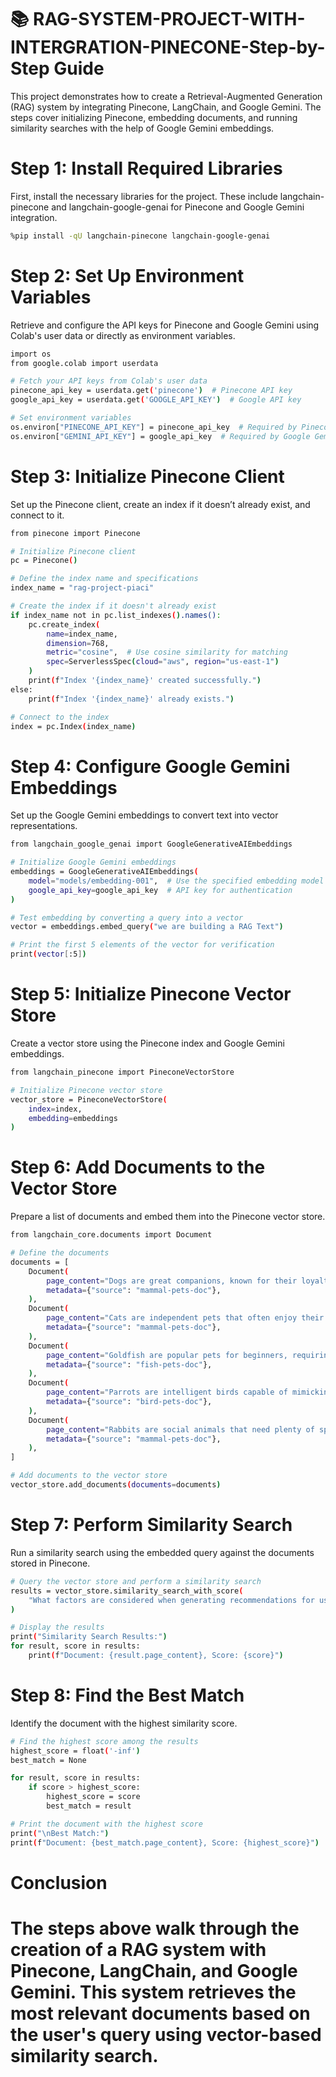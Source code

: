 # 📚 RAG-SYSTEM-PROJECT-WITH-INTERGRATION-PINECONE-Step-by-Step Guide
This project demonstrates how to create a Retrieval-Augmented Generation (RAG) system by integrating Pinecone, LangChain, and Google Gemini. The steps cover initializing Pinecone, embedding documents, and running similarity searches with the help of Google Gemini embeddings.

# Step 1: Install Required Libraries
First, install the necessary libraries for the project.
These include langchain-pinecone and langchain-google-genai for Pinecone and Google Gemini integration.
```bash
%pip install -qU langchain-pinecone langchain-google-genai
```
# Step 2: Set Up Environment Variables
Retrieve and configure the API keys for Pinecone and Google Gemini using Colab's user data or directly as environment variables.
```bash
import os
from google.colab import userdata

# Fetch your API keys from Colab's user data
pinecone_api_key = userdata.get('pinecone')  # Pinecone API key
google_api_key = userdata.get('GOOGLE_API_KEY')  # Google API key

# Set environment variables
os.environ["PINECONE_API_KEY"] = pinecone_api_key  # Required by Pinecone
os.environ["GEMINI_API_KEY"] = google_api_key  # Required by Google Gemini
```
# Step 3: Initialize Pinecone Client
Set up the Pinecone client, create an index if it doesn’t already exist, and connect to it.
```bash
from pinecone import Pinecone

# Initialize Pinecone client
pc = Pinecone()

# Define the index name and specifications
index_name = "rag-project-piaci"

# Create the index if it doesn't already exist
if index_name not in pc.list_indexes().names():
    pc.create_index(
        name=index_name,
        dimension=768,
        metric="cosine",  # Use cosine similarity for matching
        spec=ServerlessSpec(cloud="aws", region="us-east-1")
    )
    print(f"Index '{index_name}' created successfully.")
else:
    print(f"Index '{index_name}' already exists.")

# Connect to the index
index = pc.Index(index_name)
```
# Step 4: Configure Google Gemini Embeddings
Set up the Google Gemini embeddings to convert text into vector representations.
```bash
from langchain_google_genai import GoogleGenerativeAIEmbeddings

# Initialize Google Gemini embeddings
embeddings = GoogleGenerativeAIEmbeddings(
    model="models/embedding-001",  # Use the specified embedding model
    google_api_key=google_api_key  # API key for authentication
)

# Test embedding by converting a query into a vector
vector = embeddings.embed_query("we are building a RAG Text")

# Print the first 5 elements of the vector for verification
print(vector[:5])
```
# Step 5: Initialize Pinecone Vector Store
Create a vector store using the Pinecone index and Google Gemini embeddings.
```bash
from langchain_pinecone import PineconeVectorStore

# Initialize Pinecone vector store
vector_store = PineconeVectorStore(
    index=index,
    embedding=embeddings
)
```
# Step 6: Add Documents to the Vector Store
Prepare a list of documents and embed them into the Pinecone vector store.
```bash
from langchain_core.documents import Document

# Define the documents
documents = [
    Document(
        page_content="Dogs are great companions, known for their loyalty and friendliness.",
        metadata={"source": "mammal-pets-doc"},
    ),
    Document(
        page_content="Cats are independent pets that often enjoy their own space.",
        metadata={"source": "mammal-pets-doc"},
    ),
    Document(
        page_content="Goldfish are popular pets for beginners, requiring relatively simple care.",
        metadata={"source": "fish-pets-doc"},
    ),
    Document(
        page_content="Parrots are intelligent birds capable of mimicking human speech.",
        metadata={"source": "bird-pets-doc"},
    ),
    Document(
        page_content="Rabbits are social animals that need plenty of space to hop around.",
        metadata={"source": "mammal-pets-doc"},
    ),
]

# Add documents to the vector store
vector_store.add_documents(documents=documents)
```
# Step 7: Perform Similarity Search
Run a similarity search using the embedded query against the documents stored in Pinecone.
```bash
# Query the vector store and perform a similarity search
results = vector_store.similarity_search_with_score(
    "What factors are considered when generating recommendations for users?"
)

# Display the results
print("Similarity Search Results:")
for result, score in results:
    print(f"Document: {result.page_content}, Score: {score}")
```
# Step 8: Find the Best Match
Identify the document with the highest similarity score.
```bash
# Find the highest score among the results
highest_score = float('-inf')
best_match = None

for result, score in results:
    if score > highest_score:
        highest_score = score
        best_match = result

# Print the document with the highest score
print("\nBest Match:")
print(f"Document: {best_match.page_content}, Score: {highest_score}")
```


# Conclusion
# The steps above walk through the creation of a RAG system with Pinecone, LangChain, and Google Gemini. This system retrieves the most relevant documents based on the user's query using vector-based similarity search.









